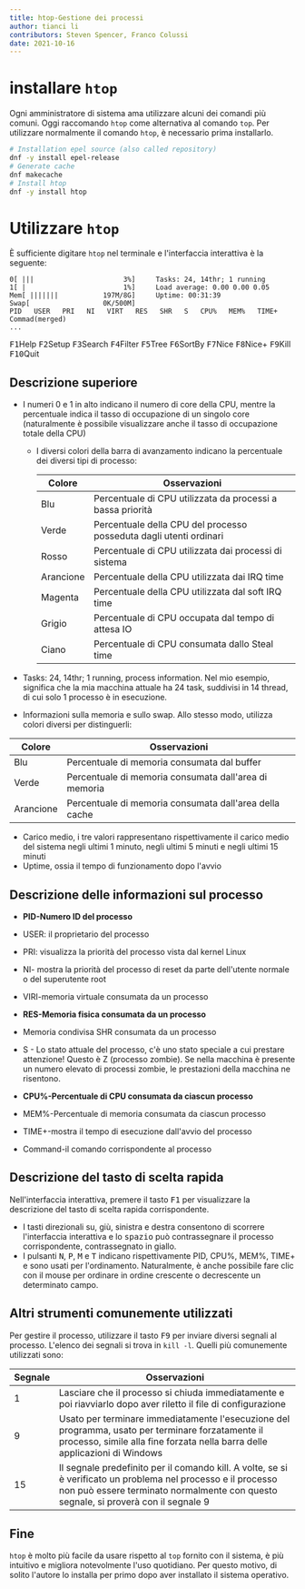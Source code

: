 ```yaml
---
title: htop-Gestione dei processi
author: tianci li
contributors: Steven Spencer, Franco Colussi
date: 2021-10-16
---
```


# installare `htop`
Ogni amministratore di sistema ama utilizzare alcuni dei comandi più comuni. Oggi raccomando `htop` come alternativa al comando `top`. Per utilizzare normalmente il comando `htop`, è necessario prima installarlo.

``` bash
# Installation epel source (also called repository)
dnf -y install epel-release
# Generate cache
dnf makecache
# Install htop
dnf -y install htop
```

# Utilizzare `htop`
È sufficiente digitare `htop` nel terminale e l'interfaccia interattiva è la seguente:

```
0[ |||                      3%]     Tasks: 24, 14thr; 1 running
1[ |                        1%]     Load average: 0.00 0.00 0.05
Mem[ |||||||           197M/8G]     Uptime: 00:31:39
Swap[                  0K/500M]
PID   USER   PRI   NI   VIRT   RES   SHR   S   CPU%   MEM%   TIME+   Commad(merged)
...
```

<kbd>F1</kbd>Help   <kbd>F2</kbd>Setup  <kbd>F3</kbd>Search <kbd>F4</kbd>Filter <kbd>F5</kbd>Tree   <kbd>F6</kbd>SortBy <kbd>F7</kbd>Nice   <kbd>F8</kbd>Nice+  <kbd>F9</kbd>Kill   <kbd>F10</kbd>Quit

## Descrizione superiore

* I numeri 0 e 1 in alto indicano il numero di core della CPU, mentre la percentuale indica il tasso di occupazione di un singolo core (naturalmente è possibile visualizzare anche il tasso di occupazione totale della CPU)
    * I diversi colori della barra di avanzamento indicano la percentuale dei diversi tipi di processo:

        | Colore    | Osservazioni                                                       |
        | --------- | ------------------------------------------------------------------ |
        | Blu       | Percentuale di CPU utilizzata da processi a bassa priorità         |
        | Verde     | Percentuale della CPU del processo posseduta dagli utenti ordinari |
        | Rosso     | Percentuale di CPU utilizzata dai processi di sistema              |
        | Arancione | Percentuale della CPU utilizzata dai IRQ time                      |
        | Magenta   | Percentuale della CPU utilizzata dal soft IRQ time                 |
        | Grigio    | Percentuale di CPU occupata dal tempo di attesa IO                 |
        | Ciano     | Percentuale di CPU consumata dallo Steal time                      |

* Tasks: 24, 14thr; 1 running, process information. Nel mio esempio, significa che la mia macchina attuale ha 24 task, suddivisi in 14 thread, di cui solo 1 processo è in esecuzione.
* Informazioni sulla memoria e sullo swap. Allo stesso modo, utilizza colori diversi per distinguerli:

 | Colore    | Osservazioni                                           |
 | --------- | ------------------------------------------------------ |
 | Blu       | Percentuale di memoria consumata dal buffer            |
 | Verde     | Percentuale di memoria consumata dall'area di memoria  |
 | Arancione | Percentuale di memoria consumata dall'area della cache |

* Carico medio, i tre valori rappresentano rispettivamente il carico medio del sistema negli ultimi 1 minuto, negli ultimi 5 minuti e negli ultimi 15 minuti
* Uptime, ossia il tempo di funzionamento dopo l'avvio

## Descrizione delle informazioni sul processo

* **PID-Numero ID del processo**

* USER: il proprietario del processo
* PRI: visualizza la priorità del processo vista dal kernel Linux
* NI- mostra la priorità del processo di reset da parte dell'utente normale o del superutente root
* VIRI-memoria virtuale consumata da un processo

* **RES-Memoria fisica consumata da un processo**

* Memoria condivisa SHR consumata da un processo
* S - Lo stato attuale del processo, c'è uno stato speciale a cui prestare attenzione! Questo è Z (processo zombie). Se nella macchina è presente un numero elevato di processi zombie, le prestazioni della macchina ne risentono.

* **CPU%-Percentuale di CPU consumata da ciascun processo**

* MEM%-Percentuale di memoria consumata da ciascun processo
* TIME+-mostra il tempo di esecuzione dall'avvio del processo
* Command-il comando corrispondente al processo

## Descrizione del tasto di scelta rapida
Nell'interfaccia interattiva, premere il tasto <kbd>F1</kbd> per visualizzare la descrizione del tasto di scelta rapida corrispondente.

* I tasti direzionali su, giù, sinistra e destra consentono di scorrere l'interfaccia interattiva e lo <kbd>spazio</kbd> può contrassegnare il processo corrispondente, contrassegnato in giallo.
* I pulsanti <kbd>N</kbd>, <kbd>P</kbd>, <kbd>M</kbd> e <kbd>T</kbd> indicano rispettivamente PID, CPU%, MEM%, TIME+ e sono usati per l'ordinamento. Naturalmente, è anche possibile fare clic con il mouse per ordinare in ordine crescente o decrescente un determinato campo.

## Altri strumenti comunemente utilizzati
Per gestire il processo, utilizzare il tasto <kbd>F9</kbd> per inviare diversi segnali al processo. L'elenco dei segnali si trova in `kill -l`. Quelli più comunemente utilizzati sono:

| Segnale | Osservazioni                                                                                                                                                                                        |
| ------- | --------------------------------------------------------------------------------------------------------------------------------------------------------------------------------------------------- |
| 1       | Lasciare che il processo si chiuda immediatamente e poi riavviarlo dopo aver riletto il file di configurazione                                                                                      |
| 9       | Usato per terminare immediatamente l'esecuzione del programma, usato per terminare forzatamente il processo, simile alla fine forzata nella barra delle applicazioni di Windows                     |
| 15      | Il segnale predefinito per il comando kill. A volte, se si è verificato un problema nel processo e il processo non può essere terminato normalmente con questo segnale, si proverà con il segnale 9 |

## Fine
`htop` è molto più facile da usare rispetto al `top` fornito con il sistema, è più intuitivo e migliora notevolmente l'uso quotidiano. Per questo motivo, di solito l'autore lo installa per primo dopo aver installato il sistema operativo.
